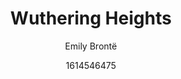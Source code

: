 ---
title: "Wuthering Heights"
description: Wealthy young Cathy Earnshaw shares a loving bond with Heathcliff, a poor childhood friend who now works in her stables. Unfortunately, things become complicated when the affluent Edgar Linton decides to pursue Cathy, and Heathcliff leaves out of resentment. Though Heathcliff returns with a self-made fortune, he realizes he may have lost Cathy in his absence.
author: Emily Brontë
searchHidden: true
draft: false
date: 1614546475
---